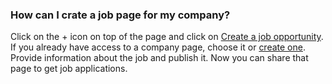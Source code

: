 
### How can I crate a job page for my company? ###
Click on the + icon on top of the page and click on [Create a job opportunity](https://atbox.io/job/new). If you already have access to a company page, choose it or [create one](https://atbox.io/company/new).  
Provide information about the job and publish it. Now you can share that page to get job applications.
